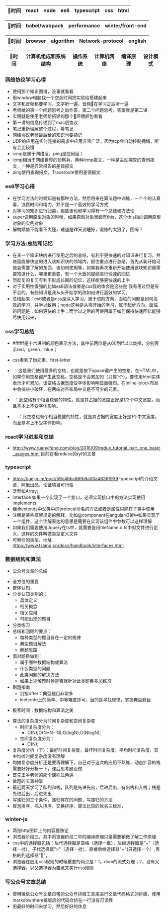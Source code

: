 |时间|react|node|es6|typescript|css|html|
| :--:| :-- | :--:|  :-- | :--:|  :-- | :--:| 


|时间|babel/wabpack|performance|winter/front-end|
| :--:| :-----------: | :-----------: | :-----------:  |


|时间| browser | algorithm | Network-protocol | english |
| :--:| :-----: | :-------: | :--------------: | :-----: |  


|时间| 计算机组成和系统结构 | 操作系统 | 计算机网络 | 编译原理 |设计模式|
| :--:| :-----: | :-------: | :--------------: | :-----: |  :-----: |  


### 网络协议学习心得
- 使用那个知识图谱，没事就看看
- 用window电脑找一个空余时间把实验给搭建起来
- 文字和音频都要学习，文字听一遍，音频在学习之后听一遍
- 老师给的第一个问题思考之后作答，第二个问题思考，答案就是第二讲
- 实践就是使用老师给搭建的那个环境抓包看看
- 第一讲的信息传递到了mac层协议
- 笔记重新理解整个过程，看笔记
- 网络协议老师最后给的知识也要熟记
- UDP的应用在实时连接的需求中应用非常广泛，因为tcp会自动控制拥堵，所有会比较慢
- icmp是属于网络层，ping是应用层；
- icmp相当于网络世界的侦察兵，两种icmp报文，一种是主动探查的查询报文，一种是异常报告的差错报文
- ping使用查询报文，Traceroute使用差错报文

### es6学习心得
- 在学习方法的时候知道有那种方法，然后将来在算法题中训练，一个个的认真看，浪费时间和精力，并不是一个高效的学习方式
- 对学习的知识进行归类，那些该也和学习得有一个总结和方法论
- super调用原型对象的时候，如果原型对象里面有this，这个this指向调用原型对象的实例对象
- 解构赋值不能看不大懂，难道是昨天没睡好，锻炼的太狠了，困吗？

### 学习方法:总结和记忆
- 在某一个知识块内进行使用之后的总结，有利于更快速的对知识进行复习，并进而能够快速的进入该知识块的领域内，抓住重点进行总结，首先从新开始可能会需要了解的东西，该如何使用等，如果我再次重新开始使用该块知识我需要知道什么，哪里更重要，有一个大致的提纲进行快速的回忆
- 而反复的复习有利于形成长期的记忆，这样能够更快速的上手
- 对于实用性很强的比如es6语法或者是css我的体会是这些是 我有用过但是有不会的，有些知识是我从头开始学的改如何进行高效的学习。
- 总结起来：es6或者是css是深入学习，属于进阶方向，面临的问题是如何高效的学习，并学以致用；node这种是从零开始的学习，属于起步方向，面临的问题是：如何更快的上手；而学过之后的再使用属于如何保持快速回忆能够尽快用起来，
### css学习总结
- #ffffff是十六进制的颜色表示方法，其中前两位是从00到ff以此类推，分别表示red，green，blue；
- css看到了伪元素，first-letter
- &nbsp;：这是我们使用最多的空格，也就是按下space键产生的空格。在HTML中，如果你用空格键产生此空格，空格是不会累加的（只算1个）。要使用html实体表示才可累加。该空格占据宽度受字体影响明显而强烈。在inline-block布局中会搞些小破坏，在两端对齐布局中又是不可少的元素。

- &ensp;：此空格有个相当稳健的特性，就是其占据的宽度正好是1/2个中文宽度，而且基本上不受字体影响。

- &emsp; ：此空格也有个相当稳健的特性，就是其占据的宽度正好是1个中文宽度，而且基本上不受字体影响。

### react学习进度和总结
- http://www.ruanyifeng.com/blog/2016/09/redux_tutorial_part_one_basic_usages.html   目前在看reduce的ryf的文章

### typescript 
- https://juejin.im/post/59c46bc86fb9a00a4636f939 typescript的介绍文章，阿里出品，论证项目可行性
- 泛型如Array<string>;
- interface 如果一个实现了一个接口，必须实现接口中的方法实现使用implements
- 继承extends中父类中的protocal命名的方法或者是属性只能在子类中使用
- 注解是某些框架规定的解释，比如@component在angular框架中如果实现了一个组件，这个注解表达的意思是需要在实现该组件中参数可以这样理解
- 如果我们需要使用Jquery在ts中，就需要是用fileName.d.ts中对文件进行定义，这样的文件叫做类型定义文件
- 可索引的类型，地址：https://www.tslang.cn/docs/handbook/interfaces.html


###  数据结构和算法
* 公众号文章的总结
- 全方位的重要
- 整体认知，
- 分类认知类别的：
  + 具体定义
  + 相关概念
  + 相关应用
  + 可能出现的题目
- 分类练习
- 总结和回顾的要点：
  + 每种类型的题目存在一定的规律
  + 典型题目解法
  + 解题思路
- 面对题目做到：
  + 属于哪种数据结构或算法
  + 什么类型的问题
  + 此类问题的解决方法
  + 如果上述解题时候是否就针对此类题目多加练习
- 刷题指南
  + 剑指offer：典型题目非常多
  + leetcode上的简单、中等难度即可，目的是寻找规律，掌握典型题目 
* 极客时间：数据结构和算法之美
- 算法的复杂度分为时间复杂度和空间复杂度
  + 时间复杂度分为：
    * O(N);O(N*N···N);O(logN);O(NlogN);
  + 空间复杂度分为：
    * O(N);
- 复杂度分析（下）：最好时间复杂度，最坏时间复杂度，平均时间复杂度，其中均摊时间复杂度没有理解
- 均摊复杂度分析还是要再理解下，自己对于这次的应用不熟练，动态扩容的栈需要好好分析一下，课后思考题没做
- 首先王争老师的那个课程过两遍
- 做题的五毒神掌
- 最近两天学习了队列和栈，队列是先进先出，后进后出，有出栈和入栈；栈是先进后出，后进先出
- 写递归的三个条件，递归存在的问题，写递归的方法
- 冒泡排序，插入排序，交换排序，算法比较的优劣三标准，
  
### winter-js
- 两张http图片上的内容要熟记
- 浏览器阶段三，其中浏览器阶段二中的编译原理只是需要稍微了解工作原理
- css中的选择器包括：后代选择器是空格（选择一批），后继选择器是“~”（选择一批），子代选择器">"（选择一批），直接后继选择器"+"(只选择一个）,表格的列选择器“||”，
- 浏览器在应用css规则的时候重要的两点是：1，dom的流式处理；2，没有父选择器，以父选择器为锚点来实行css规则

### 写公众号文章总结
- 使用微信公众号文章自带的公众号排版工具来进行文章代码格式的排版，使用markdownhere排版后的代码会挤在一行没有可读性
- 用最好的时间来学习，然后好好的休息
  
